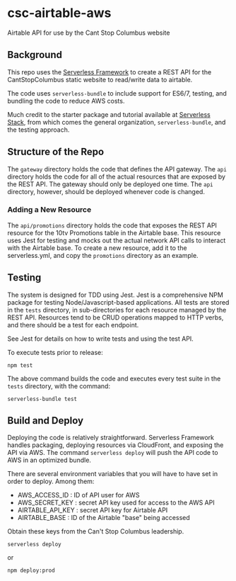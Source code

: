 # csc-airtable-aws
Airtable API for use by the Cant Stop Columbus website

## Background
This repo uses the [Serverless Framework](https://www.serverless.com) to create a REST API for the CantStopColumbus static website
to read/write data to airtable. 

The code uses `serverless-bundle` to include support for ES6/7, testing, and bundling the code to reduce AWS costs.

Much credit to the starter package and tutorial available at [Serverless Stack](https://www.serverless-stack.com), 
from which comes the general organization, `serverless-bundle`, and the testing approach.

## Structure of the Repo
The `gateway` directory holds the code that defines the API gateway. The `api` directory holds the code for all 
of the actual resources that are exposed by the REST API. The gateway should only be deployed one time. The 
`api` directory, however, should be deployed whenever code is changed. 

### Adding a New Resource
The `api/promotions` directory holds the code that exposes the REST API resource for the 10tv Promotions table in
the Airtable base. This resource uses Jest for testing and mocks out the actual network API calls to interact with
the Airtable base. To create a new resource, add it to the serverless.yml, and copy the `promotions` directory as
an example.

## Testing
The system is designed for TDD using Jest. Jest is a comprehensive NPM package for testing Node/Javascript-based
applications. All tests are stored in the `tests` directory, in sub-directories for each resource managed by 
the REST API. Resources tend to be CRUD operations mapped to HTTP verbs, and there should be a test for each endpoint.

See Jest for details on how to write tests and using the test API.

To execute tests prior to release:
```
npm test
```

The above command builds the code and executes every test suite in the `tests` directory, with the command:
```
serverless-bundle test
```

## Build and Deploy
Deploying the code is relatively straightforward. Serverless Framework handles packaging, deploying resources 
via CloudFront, and exposing the API via AWS. The command `serverless deploy` will push the API code to AWS
in an optimized bundle.

There are several environment variables that you will have to have set in order to deploy. Among them:
- AWS_ACCESS_ID    : ID of API user for AWS
- AWS_SECRET_KEY   : secret API key used for access to the AWS API
- AIRTABLE_API_KEY : secret API key for Airtable API
- AIRTABLE_BASE    : ID of the Airtable "base" being accessed

Obtain these keys from the Can't Stop Columbus leadership.

```
serverless deploy
```

or 

```
npm deploy:prod
```
